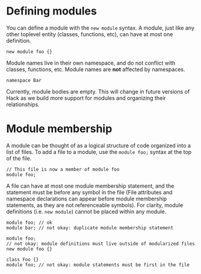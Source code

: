 # Defining modules
You can define a module with the `new module` syntax. A module, just like any other toplevel entity (classes, functions, etc), can have at most one definition. 

```hack
new module foo {}
```
Module names live in their own namespace, and do not conflict with classes, functions, etc. Module names are **not** affected by namespaces. 

```
namespace Bar 
```
Currently, module bodies are empty. This will change in future versions of Hack as we build more support for modules and organizing their relationships. 

# Module membership
A module can be thought of as a logical structure of code organized into a list of files. To add a file to a module, use the `module foo;` syntax at the top of the file. 

```hack
// This file is now a member of module foo
module foo;
```
A file can have at most one module membership statement, and the statement must be before any symbol in the file (File attributes and namespace declarations can appear before module membership statements, as they are not referenceable symbols). For clarity, module definitions (i.e. `new module`) cannot be placed within any module.

```hack
module foo; // ok
module bar; // not okay: duplicate module membership statement
```

```hack
module foo;
// not okay: module definitions must live outside of modularized files
new module foo {}
```

```hack
class Foo {}
module foo; // not okay: module statements must be first in the file
```

